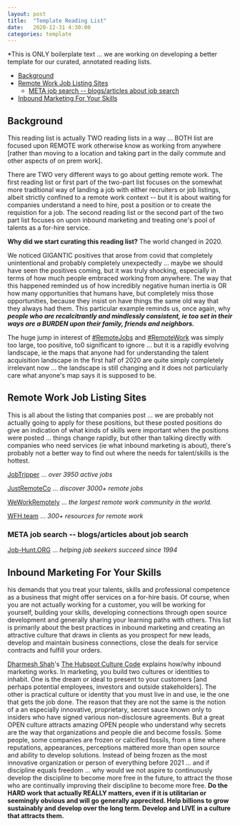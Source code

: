 ```yaml
---
layout: post
title:  "Template Reading List"
date:   2020-12-31 4:30:00
categories: template
---
```


*This is ONLY boilerplate text ... we are working on developing a better template for our curated, annotated reading lists.


- [Background <a name="background"></a>](#background-)
- [Remote Work Job Listing Sites <a name="paragraph1"></a>](#remote-work-job-listing-sites-)
  - [META job search -- blogs/articles about job search <a name="subparagraph1"></a>](#meta-job-search----blogsarticles-about-job-search-)
- [Inbound Marketing For Your Skills<a name="paragraph2"></a>](#inbound-marketing-for-your-skills)

## Background <a name="background"></a>

This reading list is actually TWO reading lists in a way ... BOTH list are focused upon REMOTE work otherwise know as working from anywhere [rather than moving to a location and taking part in the daily commute and other aspects of on prem work].

There are TWO very different ways to go about getting remote work. The first reading list or first part of the two-part list focuses on the somewhat more traditional way of landing a job with either recruiters or job listings, albeit strictly confined to a remote work context -- but it is about waiting for companies understand a need to hire, post a position or to create the requistion for a job. The second reading list or the second part of the two part list focuses on upon inbound marketing and treating one's pool of talents as a for-hire service.  

**Why did we start curating this reading list?**
The world changed in 2020.

We noticed GIGANTIC positives that arose from covid that completely unintentional and probably completely unexpectedly ... maybe we should have seen the positives coming, but it was truly shocking, especially in terms of how much people embraced working from anywhere. The way that this happened reminded us of how incredibly negative human inertia is OR how many opportunities that humans have, but completely miss those opportunities, because they insist on have things the same old way that they always had them. This particular example reminds us, once again, why ***people who are recalcitrantly and mindlessly consistent, ie too set in their ways are a BURDEN upon their family, friends and neighbors.***

The huge jump in interest of [#RemoteJobs](https://twitter.com/search?q=%23remotejobs&src=typeahead_click&f=live) and [#RemoteWork](https://twitter.com/search?q=%23remotework&src=typed_query&f=live) was simply too large, too positive, to0 significant to ignore ... but it is a rapidly evolving landscape, ie the maps that anyone had for understanding the talent acquisition landscape in the first half of 2020 are quite simply completely irrelevant now ... the landscape is still changing and it does not particularly care what anyone's map says it is supposed to be.


## Remote Work Job Listing Sites <a name="paragraph1"></a>

This is all about the listing that companies post ... we are probably not actually going to apply for these positions, but these posted positions do give an indication of what kinds of skills were important when the positions were posted ... things change rapidly, but other than talking directly with companies who need services (ie what inbound marketing is about), there's probably not a better way to find out where the needs for talent/skills is the hottest. 

[JobTripper](https://jobtripper.com/All-jobs) ... *over 3950 active jobs*

[JustRemoteCo](https://justremote.co/) ... *discover 3000+ remote jobs*

[WeWorkRemotely](https://weworkremotely.com/) ...  *the largest remote work community in the world.*

[WFH.team](https://wfh.team/) ... *300+ resources for remote work*

### META job search -- blogs/articles about job search <a name="subparagraph1"></a>

[Job-Hunt.ORG](https://www.job-hunt.org/) ... *helping job seekers succeed since 1994* 

## Inbound Marketing For Your Skills<a name="paragraph2"></a>
his demands that you treat your talents, skills and professional competence as a business that might offer services on a for-hire basis. Of course, when you are not actually working for a customer, you will be working for yourself, building your skills, developing connections through open source development and generally sharing your learning paths with others. This list is primarily about the best practices in inbound marketing and creating an attractive culture that draws in clients as you prospect for new leads, develop and maintain business connections, close the deals for service contracts and fulfill your orders.

[Dharmesh Shah](https://network.hubspot.com/profile/dharmesh)'s [The Hubspot Culture Code](https://network.hubspot.com/slides/the-hubspot-culture-code) explains how/why inbound marketing works. In marketing, you build two cultures or identities to inhabit. One is the dream or ideal to present to your customers [and perhaps potential employees, investors and outside stakeholders]. The other is practical culture or identity that you must live in and use, ie the one that gets the job done. The reason that they are not the same is the notion of a an especially innovative, proprietary, secret sauce known only to insiders who have signed various non-disclosure agreements. But a great OPEN culture attracts amazing OPEN people who understand why secrets are the way that organizations and people die and become fossils. Some people, some companies are frozen or calcified fossils, from a time where reputations, appearances, perceptions mattered more than open source and ability to develop solutions. Instead of being frozen as the most innovative organization or person of everything before 2021 ... and if discipline equals freedom ... why would we not aspire to continuously develop the discipline to become more free in the future, to attract the those who are continually improving their discipline to become more free. **Do the HARD work that actually REALLY matters, even if it is utilitarian or seemingly obvious and will go generally apprecited. Help billions to grow sustainably and develop over the long term. Develop and LIVE in a culture that attracts them.**
